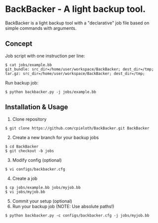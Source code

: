 BackBacker - A light backup tool.
=================================

BackBacker is a light backup tool with a "declarative" job file based on simple commands with arguments.


Concept
-------

Job script with one instruction per line:
```
$ cat jobs/example.bb
git_bundle: src_dir=/home/user/workspace/BackBacker; dest_dir=/tmp;
tar.gz: src_dir=/home/user/workspace/BackBacker; dest_dir=/tmp;
```

Run backup job:
```
$ python backbacker.py -j jobs/example.bb
```


Installation & Usage
--------------------

1. Clone repository
```
$ git clone https://github.com/cpieloth/BackBacker.git BackBacker
```
2. Create a new branch for your backup jobs
```
$ cd BackBacker
$ git checkout -b jobs
```
3. Modify config (optional)
```
$ vi configs/backbacker.cfg
```
4. Create a job
```
$ cp jobs/example.bb jobs/myjob.bb
$ vi jobs/myjob.bb
```
5. Commit your setup (optional)
6. Run your backup job (NOTE: Use absolute paths!)
```
$ python backbacker.py -c configs/backbacker.cfg -j jobs/myjob.bb
```